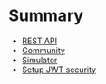 # Summary

* [REST API](rest.md)
* [Community](community.md)
* [Simulator](simulator.md)
* [Setup JWT security](jwt_security.md)
